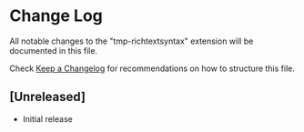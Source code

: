 # Change Log

All notable changes to the "tmp-richtextsyntax" extension will be documented in this file.

Check [Keep a Changelog](http://keepachangelog.com/) for recommendations on how to structure this file.

## [Unreleased]

- Initial release